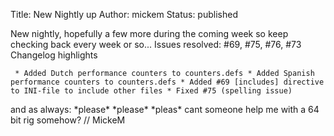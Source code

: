 Title: New Nightly up
Author: mickem
Status: published

New nightly, hopefully a few more during the coming week so keep
checking back every week or so... Issues resolved: \#69, \#75, \#76,
\#73 Changelog highlights

     * Added Dutch performance counters to counters.defs * Added Spanish performance counters to counters.defs * Added #69 [includes] directive to INI-file to include other files * Fixed #75 (spelling issue) 

and as always: \*please\* \*please\* \*pleas\* cant someone help me with
a 64 bit rig somehow? // MickeM
